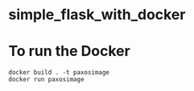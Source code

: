 # simple_flask_with_docker

# To run the Docker
    docker build . -t paxosimage  
    docker run paxosimage 

